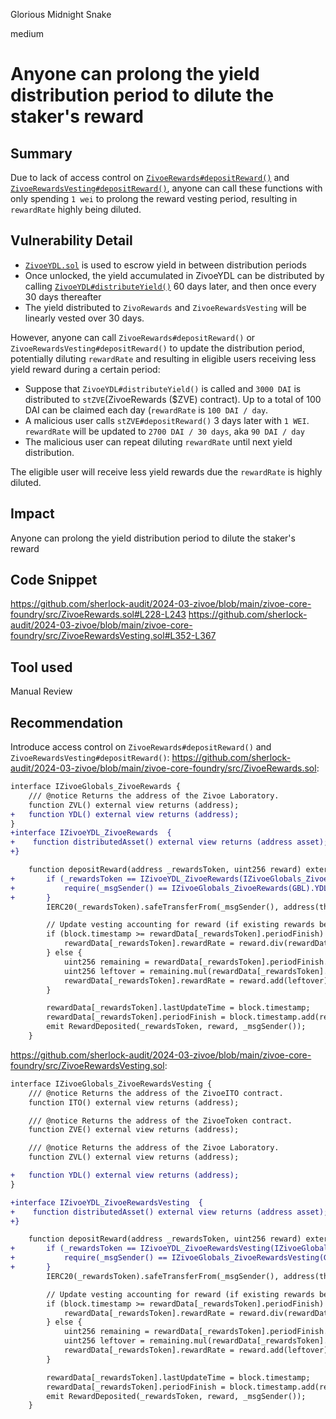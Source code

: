 Glorious Midnight Snake

medium

# Anyone can prolong the yield distribution period to dilute the staker's reward

## Summary
Due to lack of access control on [`ZivoeRewards#depositReward()`](https://github.com/sherlock-audit/2024-03-zivoe/blob/main/zivoe-core-foundry/src/ZivoeRewards.sol#L228-L243) and [`ZivoeRewardsVesting#depositReward()`](https://github.com/sherlock-audit/2024-03-zivoe/blob/main/zivoe-core-foundry/src/ZivoeRewardsVesting.sol#L352-L367), anyone can call these functions with only spending `1 wei` to prolong the reward vesting period, resulting in `rewardRate` highly being diluted.

## Vulnerability Detail
- [`ZivoeYDL.sol`](https://github.com/sherlock-audit/2024-03-zivoe/blob/main/zivoe-core-foundry/src/ZivoeYDL.sol) is used to escrow yield in between distribution periods
- Once unlocked, the yield accumulated in ZivoeYDL can be distributed by calling [`ZivoeYDL#distributeYield()`](https://github.com/sherlock-audit/2024-03-zivoe/blob/main/zivoe-core-foundry/src/ZivoeYDL.sol#L213-L269) 60 days later, and then once every 30 days thereafter
- The yield distributed to `ZivoRewards` and `ZivoeRewardsVesting` will be linearly vested over 30 days.

However,  anyone can call `ZivoeRewards#depositReward()` or `ZivoeRewardsVesting#depositReward()` to update the distribution period, potentially diluting `rewardRate` and resulting in eligible users receiving less yield reward during a certain period:
- Suppose  that `ZivoeYDL#distributeYield()` is called and `3000 DAI` is distributed to `stZVE`(ZivoeRewards ($ZVE) contract). 
Up to a total of 100 DAI can be claimed each day (`rewardRate` is  `100 DAI / day`.
- A malicious user calls `stZVE#depositReward()` 3 days later with `1 WEI`. `rewardRate` will be updated to `2700 DAI / 30 days`, aka `90 DAI / day`
- The malicious user can repeat diluting `rewardRate` until next yield distribution.

The eligible user will receive less yield rewards due the `rewardRate` is highly diluted.

## Impact
Anyone can prolong the yield distribution period to dilute the staker's reward
## Code Snippet
https://github.com/sherlock-audit/2024-03-zivoe/blob/main/zivoe-core-foundry/src/ZivoeRewards.sol#L228-L243
https://github.com/sherlock-audit/2024-03-zivoe/blob/main/zivoe-core-foundry/src/ZivoeRewardsVesting.sol#L352-L367
## Tool used

Manual Review

## Recommendation
Introduce access control on `ZivoeRewards#depositReward()` and `ZivoeRewardsVesting#depositReward()`:
https://github.com/sherlock-audit/2024-03-zivoe/blob/main/zivoe-core-foundry/src/ZivoeRewards.sol:
```diff
interface IZivoeGlobals_ZivoeRewards {
    /// @notice Returns the address of the Zivoe Laboratory.
    function ZVL() external view returns (address);
+   function YDL() external view returns (address);
}
+interface IZivoeYDL_ZivoeRewards  {
+    function distributedAsset() external view returns (address asset);
+}

    function depositReward(address _rewardsToken, uint256 reward) external updateReward(address(0)) nonReentrant {
+       if (_rewardsToken == IZivoeYDL_ZivoeRewards(IZivoeGlobals_ZivoeRewards(GBL).YDL()).distributedAsset()) {
+           require(_msgSender() == IZivoeGlobals_ZivoeRewards(GBL).YDL(), "_msgSender() != IZivoeGlobals_ZivoeRewards(GBL).YDL()");
+       }
        IERC20(_rewardsToken).safeTransferFrom(_msgSender(), address(this), reward);

        // Update vesting accounting for reward (if existing rewards being distributed, increase proportionally).
        if (block.timestamp >= rewardData[_rewardsToken].periodFinish) {
            rewardData[_rewardsToken].rewardRate = reward.div(rewardData[_rewardsToken].rewardsDuration);
        } else {
            uint256 remaining = rewardData[_rewardsToken].periodFinish.sub(block.timestamp);
            uint256 leftover = remaining.mul(rewardData[_rewardsToken].rewardRate);
            rewardData[_rewardsToken].rewardRate = reward.add(leftover).div(rewardData[_rewardsToken].rewardsDuration);
        }

        rewardData[_rewardsToken].lastUpdateTime = block.timestamp;
        rewardData[_rewardsToken].periodFinish = block.timestamp.add(rewardData[_rewardsToken].rewardsDuration);
        emit RewardDeposited(_rewardsToken, reward, _msgSender());
    }
```

https://github.com/sherlock-audit/2024-03-zivoe/blob/main/zivoe-core-foundry/src/ZivoeRewardsVesting.sol:
```diff
interface IZivoeGlobals_ZivoeRewardsVesting {
    /// @notice Returns the address of the ZivoeITO contract.
    function ITO() external view returns (address);

    /// @notice Returns the address of the ZivoeToken contract.
    function ZVE() external view returns (address);

    /// @notice Returns the address of the Zivoe Laboratory.
    function ZVL() external view returns (address);

+   function YDL() external view returns (address);
}

+interface IZivoeYDL_ZivoeRewardsVesting  {
+    function distributedAsset() external view returns (address asset);
+}

    function depositReward(address _rewardsToken, uint256 reward) external updateReward(address(0)) nonReentrant {
+       if (_rewardsToken == IZivoeYDL_ZivoeRewardsVesting(IZivoeGlobals_ZivoeRewardsVesting(GBL).YDL()).distributedAsset()) {
+           require(_msgSender() == IZivoeGlobals_ZivoeRewardsVesting(GBL).YDL(), "_msgSender() != IZivoeGlobals_ZivoeRewardsVesting(GBL).YDL()");
+       }
        IERC20(_rewardsToken).safeTransferFrom(_msgSender(), address(this), reward);

        // Update vesting accounting for reward (if existing rewards being distributed, increase proportionally).
        if (block.timestamp >= rewardData[_rewardsToken].periodFinish) {
            rewardData[_rewardsToken].rewardRate = reward.div(rewardData[_rewardsToken].rewardsDuration);
        } else {
            uint256 remaining = rewardData[_rewardsToken].periodFinish.sub(block.timestamp);
            uint256 leftover = remaining.mul(rewardData[_rewardsToken].rewardRate);
            rewardData[_rewardsToken].rewardRate = reward.add(leftover).div(rewardData[_rewardsToken].rewardsDuration);
        }

        rewardData[_rewardsToken].lastUpdateTime = block.timestamp;
        rewardData[_rewardsToken].periodFinish = block.timestamp.add(rewardData[_rewardsToken].rewardsDuration);
        emit RewardDeposited(_rewardsToken, reward, _msgSender());
    }
```